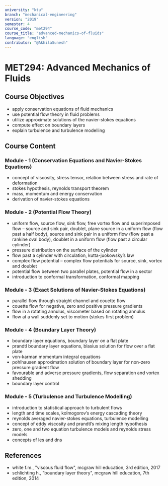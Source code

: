 ```yaml
---
university: "ktu"
branch: "mechanical-engineering"
version: "2019"
semester: 4
course_code: "met294"
course_title: "advanced-mechanics-of-fluids"
language: "english"
contributor: "@AkhilaSunesh"
---
```


# MET294: Advanced Mechanics of Fluids

## Course Objectives

* apply conservation equations of fluid mechanics  
* use potential flow theory in fluid problems  
* utilize approximate solutions of the navier-stokes equations  
* compute effect on boundary layers  
* explain turbulence and turbulence modelling  

## Course Content

### Module - 1 (Conservation Equations and Navier-Stokes Equations)

* concept of viscosity, stress tensor, relation between stress and rate of deformation  
* stokes hypothesis, reynolds transport theorem  
* mass, momentum and energy conservation  
* derivation of navier-stokes equations  

### Module - 2 (Potential Flow Theory)

* uniform flow, source flow, sink flow, free vortex flow and superimposed flow – source and sink pair, doublet, plane source in a uniform flow (flow past a half body), source and sink pair in a uniform flow (flow past a rankine oval body), doublet in a uniform flow (flow past a circular cylinder)  
* pressure distribution on the surface of the cylinder  
* flow past a cylinder with circulation, kutta-juokowsky’s law  
* complex flow potential – complex flow potentials for source, sink, vortex and doublet  
* potential flow between two parallel plates, potential flow in a sector  
* introduction to conformal transformation, conformal mapping  

### Module - 3 (Exact Solutions of Navier-Stokes Equations)

* parallel flow through straight channel and couette flow  
* couette flow for negative, zero and positive pressure gradients  
* flow in a rotating annulus, viscometer based on rotating annulus  
* flow at a wall suddenly set to motion (stokes first problem)  

### Module - 4 (Boundary Layer Theory)

* boundary layer equations, boundary layer on a flat plate  
* prandtl boundary layer equations, blasius solution for flow over a flat plate  
* von-karman momentum integral equations  
* pohlhausen approximation solution of boundary layer for non-zero pressure gradient flow  
* favourable and adverse pressure gradients, flow separation and vortex shedding  
* boundary layer control  

### Module - 5 (Turbulence and Turbulence Modelling)

* introduction to statistical approach to turbulent flows  
* length and time scales, kolmogorov’s energy cascading theory  
* reynolds averaged navier-stokes equations, turbulence modelling  
* concept of eddy viscosity and prandtl’s mixing length hypothesis  
* zero, one and two equation turbulence models and reynolds stress models  
* concepts of les and dns  

## References

* white f.m., "viscous fluid flow", mcgraw hill education, 3rd edition, 2017  
* schlichting h., "boundary layer theory", mcgraw hill education, 7th edition, 2014  
